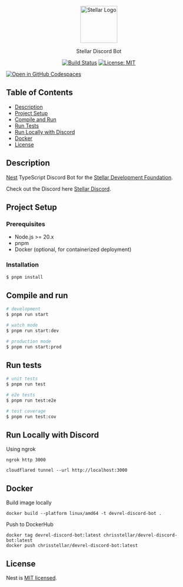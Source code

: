 <div style="text-align: center;" align="center">

<a href="https://stellar.org/" target="blank"><img src="https://cdn.discordapp.com/discovery-splashes/897514728459468821/392c5ba8562a90a76fd4a57f5e8058e6.jpg?size=2048" alt="Stellar Logo" title="Stellar Logo" width="100" /></a>
</div>

<div style="text-align: center;" align="center">
Stellar Discord Bot</div>

<div style="text-align: center;" align="center">

<a href="https://github.com/anataliocs/stellar-discord-bot/actions"><img alt="Build Status" src="https://github.com/anataliocs/stellar-discord-bot/workflows/CI/badge.svg"></a>
<a href="https://github.com/anataliocs/stellar-discord-bot/blob/main/LICENSE"><img alt="License: MIT" src="https://img.shields.io/badge/License-MIT-yellow.svg"></a>
</div>

[![Open in GitHub Codespaces](https://github.com/codespaces/badge.svg)](https://codespaces.new/anataliocs/stellar-discord-bot)

## Table of Contents

- [Description](#description)
- [Project Setup](#project-setup)
- [Compile and Run](#compile-and-run)
- [Run Tests](#run-tests)
- [Run Locally with Discord](#run-locally-with-discord)
- [Docker](#docker)
- [License](#license)

## Description

[Nest](https://github.com/nestjs/nest) TypeScript Discord Bot for
the [Stellar Development Foundation](https://stellar.org/).

Check out the Discord here [Stellar Discord](https://discord.com/invite/zVYdY3ktTn).

## Project Setup

### Prerequisites

- Node.js >= 20.x
- pnpm
- Docker (optional, for containerized deployment)

### Installation

```bash
$ pnpm install
```

## Compile and run

```bash
# development
$ pnpm run start

# watch mode
$ pnpm run start:dev

# production mode
$ pnpm run start:prod
```

## Run tests

```bash
# unit tests
$ pnpm run test

# e2e tests
$ pnpm run test:e2e

# test coverage
$ pnpm run test:cov
```

## Run Locally with Discord

Using ngrok

```
ngrok http 3000
```

```
cloudflared tunnel --url http://localhost:3000
```

## Docker

Build image locally

```
docker build --platform linux/amd64 -t devrel-discord-bot .
```

Push to DockerHub

``` 
docker tag devrel-discord-bot:latest chrisstellar/devrel-discord-bot:latest
docker push chrisstellar/devrel-discord-bot:latest
```

## License

Nest is [MIT licensed](https://github.com/nestjs/nest/blob/master/LICENSE).
